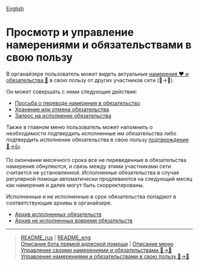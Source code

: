 [English](../../documents_eng/actions/show_int_obl_for_me.md)
# Просмотр и управление намерениями и обязательствами в свою пользу

В органайзере пользователь может видеть актуальные [намерения ❤️ и обязательства 🤝](../glossary/glossary.md) в свою пользу от других участников сети (👥->👤).

Он может совершать с ними следующие действия: 
- [Просьба о переводе намерения в обязательство](request_for_transfer.md)
- [Хранение или отмена обязательства](save_obligation.md)
- [Запрос на исполнение обязательства](request_for_execution.md)

Также в главном меню пользователь может напомнить о необходимости подтвердить исполненные им обязательства либо подтвердить исполнение обязательства в свою пользу  [подтверждение 🤝->👍](confirmation_of_transfer.md).

По окончании месячного срока все не переведенные в обязательства намерения обнуляются, и связь между этими участниками сети считается не установленной. 
Исполненные обязательства в случае регулярной помощи автоматически продлеваются на следующий месяц как намерения и далее могут быть скорректированы. 

Исполненные и не исполненные в срок обязательства попадают в соответствующие архивы в органайзере.
- [Архив исполненных обязательств](archive_my.md)
- [Архив не исполненных вовремя обязательств](archive.md)

---
> [README_rus](../../README.md)  |  [README_eng](../../README_eng.md)    
> [Описание бота прямой адресной помощи](../index.md)  |  [Описание меню](../faq/menu.md)    
> [Управление своими намерениями и обязательствами 👤->👥](show_int_obl.md)  
> [Управление намерениями и обязательствами в свою пользу 👥->👤](show_int_obl_for_me.md)

